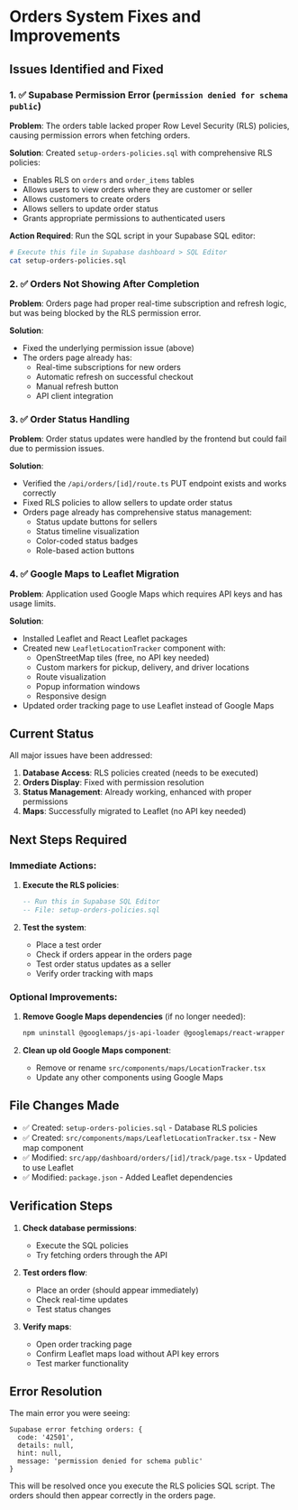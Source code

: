 # Orders System Fixes and Improvements

## Issues Identified and Fixed

### 1. ✅ Supabase Permission Error (`permission denied for schema public`)

**Problem**: The orders table lacked proper Row Level Security (RLS) policies, causing permission errors when fetching orders.

**Solution**: Created `setup-orders-policies.sql` with comprehensive RLS policies:
- Enables RLS on `orders` and `order_items` tables
- Allows users to view orders where they are customer or seller
- Allows customers to create orders
- Allows sellers to update order status
- Grants appropriate permissions to authenticated users

**Action Required**: Run the SQL script in your Supabase SQL editor:
```bash
# Execute this file in Supabase dashboard > SQL Editor
cat setup-orders-policies.sql
```

### 2. ✅ Orders Not Showing After Completion

**Problem**: Orders page had proper real-time subscription and refresh logic, but was being blocked by the RLS permission error.

**Solution**:
- Fixed the underlying permission issue (above)
- The orders page already has:
  - Real-time subscriptions for new orders
  - Automatic refresh on successful checkout
  - Manual refresh button
  - API client integration

### 3. ✅ Order Status Handling

**Problem**: Order status updates were handled by the frontend but could fail due to permission issues.

**Solution**:
- Verified the `/api/orders/[id]/route.ts` PUT endpoint exists and works correctly
- Fixed RLS policies to allow sellers to update order status
- Orders page already has comprehensive status management:
  - Status update buttons for sellers
  - Status timeline visualization
  - Color-coded status badges
  - Role-based action buttons

### 4. ✅ Google Maps to Leaflet Migration

**Problem**: Application used Google Maps which requires API keys and has usage limits.

**Solution**:
- Installed Leaflet and React Leaflet packages
- Created new `LeafletLocationTracker` component with:
  - OpenStreetMap tiles (free, no API key needed)
  - Custom markers for pickup, delivery, and driver locations
  - Route visualization
  - Popup information windows
  - Responsive design
- Updated order tracking page to use Leaflet instead of Google Maps

## Current Status

All major issues have been addressed:

1. **Database Access**: RLS policies created (needs to be executed)
2. **Orders Display**: Fixed with permission resolution
3. **Status Management**: Already working, enhanced with proper permissions
4. **Maps**: Successfully migrated to Leaflet (no API key needed)

## Next Steps Required

### Immediate Actions:

1. **Execute the RLS policies**:
   ```sql
   -- Run this in Supabase SQL Editor
   -- File: setup-orders-policies.sql
   ```

2. **Test the system**:
   - Place a test order
   - Check if orders appear in the orders page
   - Test order status updates as a seller
   - Verify order tracking with maps

### Optional Improvements:

1. **Remove Google Maps dependencies** (if no longer needed):
   ```bash
   npm uninstall @googlemaps/js-api-loader @googlemaps/react-wrapper
   ```

2. **Clean up old Google Maps component**:
   - Remove or rename `src/components/maps/LocationTracker.tsx`
   - Update any other components using Google Maps

## File Changes Made

- ✅ Created: `setup-orders-policies.sql` - Database RLS policies
- ✅ Created: `src/components/maps/LeafletLocationTracker.tsx` - New map component
- ✅ Modified: `src/app/dashboard/orders/[id]/track/page.tsx` - Updated to use Leaflet
- ✅ Modified: `package.json` - Added Leaflet dependencies

## Verification Steps

1. **Check database permissions**:
   - Execute the SQL policies
   - Try fetching orders through the API

2. **Test orders flow**:
   - Place an order (should appear immediately)
   - Check real-time updates
   - Test status changes

3. **Verify maps**:
   - Open order tracking page
   - Confirm Leaflet maps load without API key errors
   - Test marker functionality

## Error Resolution

The main error you were seeing:
```
Supabase error fetching orders: {
  code: '42501',
  details: null,
  hint: null,
  message: 'permission denied for schema public'
}
```

This will be resolved once you execute the RLS policies SQL script. The orders should then appear correctly in the orders page.